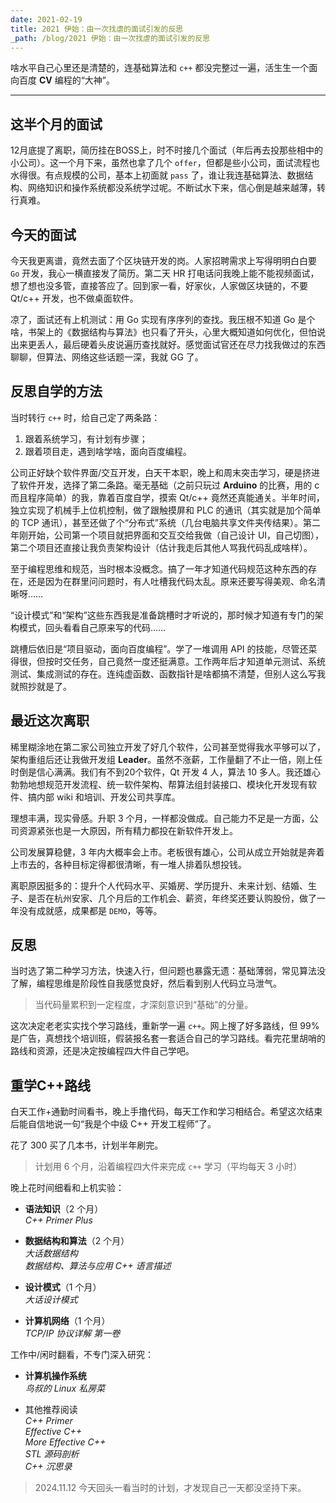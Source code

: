 ```yaml
---
date: 2021-02-19
title: 2021 伊始：由一次找虐的面试引发的反思
_path: /blog/2021 伊始：由一次找虐的面试引发的反思
---
```

啥水平自己心里还是清楚的，连基础算法和 `c++` 都没完整过一遍，活生生一个面向百度 **CV** 编程的“大神”。

---
## 这半个月的面试
  
12月底提了离职，简历挂在BOSS上，时不时接几个面试（年后再去投那些相中的小公司）。这一个月下来，虽然也拿了几个 `offer`，但都是些小公司，面试流程也水得很。有点规模的公司，基本上初面就 `pass` 了，谁让我连基础算法、数据结构、网络知识和操作系统都没系统学过呢。不断试水下来，信心倒是越来越薄，转行真难。
  
## 今天的面试

今天我更离谱，竟然去面了个区块链开发的岗。人家招聘需求上写得明明白白要 `Go` 开发，我心一横直接发了简历。第二天 HR 打电话问我晚上能不能视频面试，想了想也没多管，直接答应了。回到家一看，好家伙，人家做区块链的，不要 Qt/c++ 开发，也不做桌面软件。

凉了，面试还有上机测试：用 Go 实现有序序列的查找。我压根不知道 Go 是个啥，书架上的《数据结构与算法》也只看了开头，心里大概知道如何优化，但怕说出来更丢人，最后硬着头皮说遍历查找就好。感觉面试官还在尽力找我做过的东西聊聊，但算法、网络这些话题一深，我就 GG 了。
  
## 反思自学的方法

当时转行 `c++` 时，给自己定了两条路：

1. 跟着系统学习，有计划有步骤；
2. 跟着项目走，遇到啥学啥，面向百度编程。
  
公司正好缺个软件界面/交互开发，白天干本职，晚上和周末突击学习，硬是挤进了软件开发，选择了第二条路。毫无基础（之前只玩过 **Arduino** 的比赛，用的 c 而且程序简单）的我，靠着百度自学，摸索 Qt/c++ 竟然还真能通关。半年时间，独立实现了机械手上位机控制，做了跟触摸屏和 PLC 的通讯（其实就是加个简单的 TCP 通讯），甚至还做了个“分布式”系统（几台电脑共享文件夹传结果）。第二年刚开始，公司第一个项目就把界面和交互交给我做（自己设计 UI，自己切图），第二个项目还直接让我负责架构设计（估计我走后其他人骂我代码乱成啥样）。

至于编程思维和规范，当时根本没概念。搞了一年才知道代码规范这种东西的存在，还是因为在群里问问题时，有人吐槽我代码太乱。原来还要写得美观、命名清晰呀……

“设计模式”和“架构”这些东西我是准备跳槽时才听说的，那时候才知道有专门的架构模式，回头看看自己原来写的代码……

跳槽后依旧是“项目驱动，面向百度编程”。学了一堆调用 API 的技能，尽管还菜得很，但按时交任务，自己竟然一度还挺满意。工作两年后才知道单元测试、系统测试、集成测试的存在。连纯虚函数、函数指针是啥都搞不清楚，但别人这么写我就照抄就是了。
  
## 最近这次离职

稀里糊涂地在第二家公司独立开发了好几个软件，公司甚至觉得我水平够可以了，架构重组后还让我做开发组 **Leader**。虽然不涨薪，工作量翻了不止一倍，刚上任时倒是信心满满。我们有不到20个软件，Qt 开发 4 人，算法 10 多人。我还雄心勃勃地想规范开发流程、统一软件架构、帮算法组封装接口、模块化开发现有软件、搞内部 wiki 和培训、开发公司共享库。

理想丰满，现实骨感。升职 3 个月，一样都没做成。自己能力不足是一方面，公司资源紧张也是一大原因，所有精力都投在新软件开发上。

公司发展算稳健，3 年内大概率会上市。老板很有雄心，公司从成立开始就是奔着上市去的，各种目标定得都很清晰，有一堆人排着队想投钱。

离职原因挺多的：提升个人代码水平、买婚房、学历提升、未来计划、结婚、生子、是否在杭州安家、几个月后的工作机会、薪资，年终奖还要认购股份，做了一年没有成就感，成果都是 `DEMO`，等等。

## 反思

当时选了第二种学习方法，快速入行，但问题也暴露无遗：基础薄弱，常见算法没了解，编程思维是阶段性自我感觉良好，然后看到别人代码立马泄气。

> 当代码量累积到一定程度，才深刻意识到“基础”的分量。

这次决定老老实实找个学习路线，重新学一遍 `c++`。网上搜了好多路线，但 99% 是广告，真想找个培训班，假装报名套一套适合自己的学习路线。看完花里胡哨的路线和资源，还是决定按编程四大件自己学吧。
  

## 重学C++路线

白天工作+通勤时间看书，晚上手撸代码，每天工作和学习相结合。希望这次结束后能自信地说一句“我是个中级 C++ 开发工程师”了。

花了 300 买了几本书，计划半年刷完。

> 计划用 6 个月，沿着编程四大件来完成 `c++` 学习（平均每天 3 小时）

晚上花时间细看和上机实验：

- **语法知识**（2 个月）  
    _C++ Primer Plus_
    
- **数据结构和算法**（2 个月）  
    _大话数据结构_  
    _数据结构、算法与应用 C++ 语言描述_
    
- **设计模式**（1 个月）  
    _大话设计模式_
    
- **计算机网络**（1 个月）  
    _TCP/IP 协议详解 第一卷_
    

工作中/闲时翻看，不专门深入研究：

- **计算机操作系统**  
    _鸟叔的 Linux 私房菜_
    
- 其他推荐阅读  
    _C++ Primer_  
    _Effective C++_  
    _More Effective C++_  
    _STL 源码剖析_  
    _C++ 沉思录_




> 2024.11.12  今天回头一看当时的计划，才发现自己一天都没坚持下来。